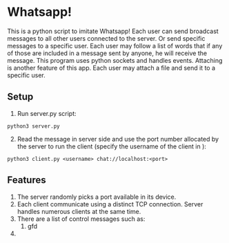 # Whatsapp!

This is a python script to imitate Whatsapp! Each user can send broadcast messages to all other users connected to the server. Or send specific messages to a specific user. Each user may follow a list of words that if any of those are included in a message sent by anyone, he will receive the message. This program uses python sockets and handles events. Attaching is another feature of this app. Each user may attach a file and send it to a specific user.

## Setup
1. Run server.py script:
```
python3 server.py
```
2. Read the message in server side and use the port number allocated by the server to run the client (specify the username of the client in <username>):
```
python3 client.py <username> chat://localhost:<port>
```
## Features
1. The server randomly picks a port available in its device.
2. Each client communicate using a distinct TCP connection. Server handles numerous clients at the same time.
3. There are a list of control messages such as:
   1. gfd
4. 
